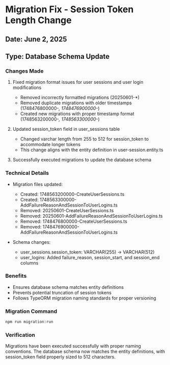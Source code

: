 # Migration Fix - Session Token Length Change

## Date: June 2, 2025

## Type: Database Schema Update

### Changes Made

1. Fixed migration format issues for user sessions and user login modifications

   - Removed incorrectly formatted migrations (20250601-\*)
   - Removed duplicate migrations with older timestamps (1748476800000-_, 1748476900000-_)
   - Created new migrations with proper timestamp format (1748563200000-_, 1748563300000-_)

2. Updated session_token field in user_sessions table

   - Changed varchar length from 255 to 512 for session_token to accommodate longer tokens
   - This change aligns with the entity definition in user-session.entity.ts

3. Successfully executed migrations to update the database schema

### Technical Details

- Migration files updated:

  - Created: 1748563200000-CreateUserSessions.ts
  - Created: 1748563300000-AddFailureReasonAndSessionToUserLogins.ts
  - Removed: 20250601-CreateUserSessions.ts
  - Removed: 20250601-AddFailureReasonAndSessionToUserLogins.ts
  - Removed: 1748476800000-CreateUserSessions.ts
  - Removed: 1748476900000-AddFailureReasonAndSessionToUserLogins.ts

- Schema changes:
  - user_sessions.session_token: VARCHAR(255) → VARCHAR(512)
  - user_logins: Added failure_reason, session_start, and session_end columns

### Benefits

- Ensures database schema matches entity definitions
- Prevents potential truncation of session tokens
- Follows TypeORM migration naming standards for proper versioning

### Migration Command

```bash
npm run migration:run
```

### Verification

Migrations have been executed successfully with proper naming conventions. The database schema now matches the entity definitions, with session_token field properly sized to 512 characters.

